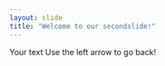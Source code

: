 ```yaml
---
layout: slide
title: "Welcome to our secondslide!"
---
```

Your text
Use the left arrow to go back! 
